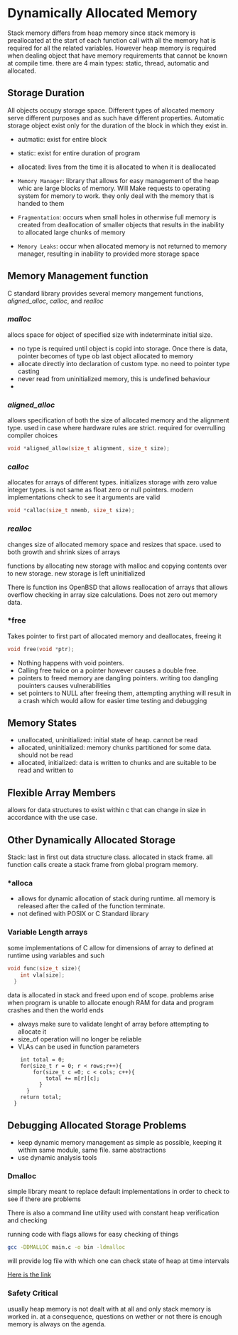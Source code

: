 # Dynamically Allocated Memory

Stack memory differs from heap memory since stack memory is preallocated at the start of each function call
with all the memory hat is required for all the related variables. However heap memory is required when  dealing 
object that have memory requirements that cannot be known at compile time. there are 4 main types:
static, thread, automatic and allocated.

## Storage Duration

All objects occupy storage space. Different types of allocated memory serve different purposes and as such 
have different properties. Automatic storage object exist only for the duration of the block in which they exist in.

- autmatic: exist for entire block
- static: exist for entire duration of program
- allocated: lives from the time it is allocated to when it is deallocated

- `Memory Manager`: library that allows for easy management of the heap whic are large blocks of memory. 
Will Make requests to operating system for memory to work. they only deal with the memory that is handed to them
- `Fragmentation`: occurs when small holes in otherwise full memory is created from deallocation of smaller
objects that results in the inability to allocated large chunks of memory
- `Memory Leaks`: occur when allocated memory is not returned to memory manager, resulting in inability to provided more storage space


## Memory Management function

C standard library provides several memory mangement functions, *aligned_alloc*, *calloc*, and *realloc*

### ***malloc***

allocs space for object of specified size with indeterminate initial size. 

- no type is required until object is copid into storage. Once there is data, pointer becomes of type ob last object allocated to memory
- allocate directly into declaration of custom type. no need to pointer type casting
- never read from uninitialized memory, this is undefined behaviour
- 

### ***aligned_alloc***

allows specification of both the size of allocated memory and the alignment type. used in case where
hardware rules are strict. required for overrulling compiler choices

```c
void *aligned_allow(size_t alignment, size_t size);
```

### ***calloc***

allocates for arrays of different types. initializes storage with zero value integer types. is not
same as float zero or null pointers. modern implementations check to see it arguments are valid

```c
void *calloc(size_t nmemb, size_t size);
```

### ***realloc***

changes size of allocated memory space and resizes that space. used to both growth and shrink sizes
of arrays

functions by allocating new storage with malloc and copying contents over to new storage.
new storage is left uninitialized

There is function ins OpenBSD that allows reallocation of arrays that allows overflow checking in array size calculations.
Does not zero out memory data.

### ***free**

Takes pointer to first part of allocated memory and deallocates, freeing it

```c
void free(void *ptr);
```

- Nothing happens with void pointers.
- Calling free twice on a pointer however causes a double free.
- pointers to freed memory are dangling pointers. writing too dangling pouinters causes vulnerabilities
- set pointers to NULL after freeing them, attempting anything will result in a crash which would allow for easier time testing and debugging

## Memory States

- unallocated, uninitialized: initial state of heap. cannot be read
- allocated, uninitialized: memory chunks partitioned for some data. should not be read
- allocated, initialized: data is written to chunks and are suitable to be read and written to

## Flexible Array Members

allows for data structures to exist within c that can change in size in accordance with the use case.

## Other Dynamically Allocated Storage

Stack: last in first out data structure class. allocated in stack frame. all function calls create a stack frame from global program memory.

### ***alloca**

- allows for dynamic allocation of stack during runtime. all memory is released after the called of the function terminate. 
- not defined with POSIX or C Standard library

### Variable Length arrays

some implementations of C allow for dimensions of array to defined at runtime using variables and such

```c
void func(size_t size){
    int vla[size];
  }
```

data is allocated in stack and freed upon end of scope. problems arise when program is unable to allocate
enough RAM for data and program crashes and then the world ends

- always make sure to validate lenght of array before attempting to allocate it
- size_of operation will no longer be reliable
- VLAs can be used in function parameters

```int matrix_sum(size_t rows, size_t cols, int m[rows][cols]){
    int total = 0;
    for(size_t r = 0; r < rows;r++){
        for(size_t c =0; c < cols; c++){
            total += m[r][c];
          }
      }
    return total;
  }
```

## Debugging Allocated Storage Problems

- keep dynamic memory management as simple as possible, keeping it withim same module, same file. same abstractions
- use dynamic analysis tools

### Dmalloc

simple library meant to replace default implementations in order to check to see if there are problems

There is also a command line utility used with constant heap verification and checking

running code with flags allows for easy checking of things

```sh
gcc -DDMALLOC main.c -o bin -ldmalloc
```

will provide log file with which one can check state of heap at time intervals

[Here is the link](https://dmalloc.com)

### Safety Critical

usually heap memory is not dealt with at all and only stack memory is worked in. at a consequence, questions on wether or not there is enough memory is always on the agenda.
